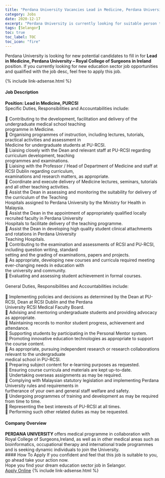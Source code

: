 ```yaml
---
title: "Perdana University Vacancies Lead in Medicine, Perdana University – Royal College of Surgeons in Ireland" 
category: Jobs 
date: 2020-12-17 
excerpt: "Perdana University is currently looking for suitable person to fill in the Lead in Medicine, Perdana University – Royal College of Surgeons in Ireland which positioned at Selangor" 
tags: [Selangor] 
toc: true 
toc_label: TOC 
toc_icon: "fire" 
--- 
```


<p>Perdana University is looking for new potential candidates to fill in for <b>Lead in Medicine, Perdana University – Royal College of Surgeons in Ireland</b> position. If you currently looking for new education sector job opportunities and qualified with the job desc, feel free to apply this job.
</p>{% include link-adsense.html %} 
 <div><div><div><h4>Job Description</h4></div></div><div><div><span><div><div><div><strong>Position: Lead in Medicine, PURCSI</strong></div><div>Specific Duties, Responsibilities and Accountabilities include:</div><div><br>&#61623; Contributing to the development, facilitation and delivery of the undergraduate medical school teaching<br>programme in Medicine.<br>&#61623; Organising programmes of instruction, including lectures, tutorials, practical activities and assessment in<br>Medicine for undergraduate students at PU-RCSI.<br>&#61623; Liaising closely with the Dean and relevant staff at PU-RCSI regarding curriculum development, teaching<br>programmes and examinations.<br>&#61623; Liaising with the Professor / Head of Department of Medicine and staff at RCSI Dublin regarding curriculum,<br>examinations and research matters, as appropriate.<br>&#61623; Coordinate and execute delivery of Medicine lectures, seminars, tutorials and all other teaching activities.<br>&#61623; Assist the Dean in assessing and monitoring the suitability for delivery of the curriculum of the Teaching<br>Hospitals assigned to Perdana University by the Ministry for Health in Malaysia.<br>&#61623; Assist the Dean in the appointment of appropriately qualified locally recruited faculty in Perdana University<br>Hospitals to facilitate delivery of the teaching programme.<br>&#61623; Assist the Dean in developing high quality student clinical attachments and rotations in Perdana University<br>Teaching Hospitals.<br>&#61623; Contributing to the examination and assessments of RCSI and PU-RCSI, including question writing, standard<br>setting and the grading of examinations, papers and projects.<br>&#61623; As appropriate, developing new courses and curricula required meeting ever-changing needs in education with<br>the university and community.<br>&#61623; Evaluating and assessing student achievement in formal courses.</div><div><br>General Duties, Responsibilities and Accountabilities include:</div><div><br>&#61623; Implementing policies and decisions as determined by the Dean at PU-RCSI, Dean at RCSI Dublin and the Perdana<br>University RCSI Medical Faculty Board.<br>&#61623; Advising and mentoring undergraduate students and providing advocacy as appropriate.<br>&#61623; Maintaining records to monitor student progress, achievement and attendance.<br>&#61623; Supporting students by participating in the Personal Mentor system.<br>&#61623; Promoting innovative education technologies as appropriate to support the course content.<br>&#61623; As appropriate, pursuing independent research or research collaborations relevant to the undergraduate<br>medical school in PU-RCSI.<br>&#61623; Preparing subject content for e-learning purposes as requested.<br>&#61623; Ensuring course curricula and materials are kept up-to-date.<br>&#61623; Undertaking overseas assignments as may be required.<br>&#61623; Complying with Malaysian statutory legislation and implementing Perdana University rules and requirements in<br>furtherance of your own and general staff welfare and safety.</div>&#61623; Undergoing programmes of training and development as may be required from time to time.<br>&#61623; Representing the best interests of PU-RCSI at all times.<br>&#61623; Performing such other related duties as may be requested.</div></div></span></div></div></div> 
<div><div><div><h4>Company Overview</h4></div></div><div><div><span><div><div>
<strong>PERDANA UNIVERSITY&#160;</strong>offers medical programme in collaboration with Royal College of Surgeons,Ireland, as well as in other medical areas such as bioinformatics, occupational therapy and international trade programmes and is seeking dynamic individuals to join the University.</div></div></span></div></div></div> 
#### How To Apply 
If you confident and feel that this job is suitable to you, go ahead take your action now. <br/> 
Hope you find your dream education sector job in Selangor. <br/> 
<a href="https://www.jobstreet.com.my/en/job/lead-in-medicine-perdana-university-royal-college-of-surgeons-in-ireland-4433584?jobId=jobstreet-my-job-4433584&sectionRank=26&token=0~45a4a9a4-9228-49ff-9f59-0f7d4a05def7&fr=SRP%20View%20In%20New%20Ta" class="btn btn--info" target="_blank" rel="nofollow noopenner">Apply Online</a> 
{% include link-adsense.html %} 